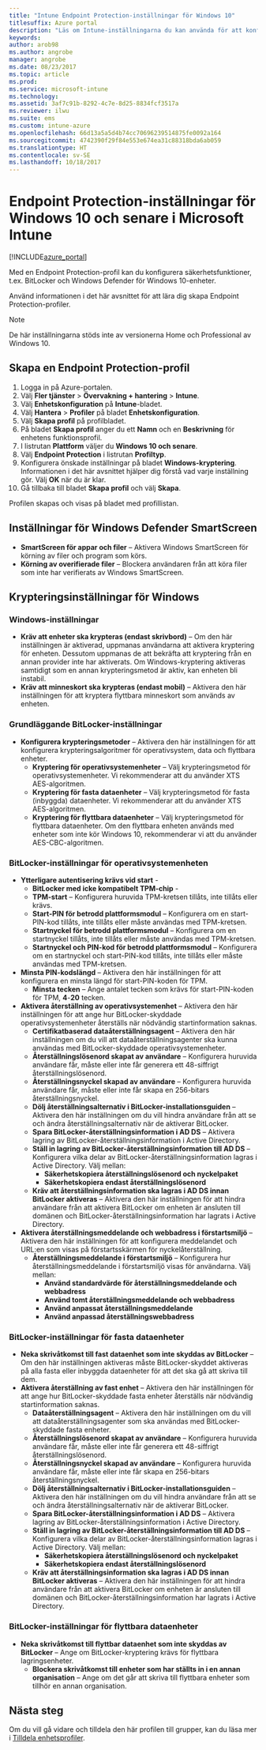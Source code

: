 ```yaml
---
title: "Intune Endpoint Protection-inställningar för Windows 10"
titlesuffix: Azure portal
description: "Läs om Intune-inställningarna du kan använda för att konfigurera Endpoint Protection-inställningar, för exempelvis BitLocker, på Windows 10-enheter.\""
keywords: 
author: arob98
ms.author: angrobe
manager: angrobe
ms.date: 08/23/2017
ms.topic: article
ms.prod: 
ms.service: microsoft-intune
ms.technology: 
ms.assetid: 3af7c91b-8292-4c7e-8d25-8834fcf3517a
ms.reviewer: ilwu
ms.suite: ems
ms.custom: intune-azure
ms.openlocfilehash: 66d13a5a5d4b74cc70696239514875fe0092a164
ms.sourcegitcommit: 4742390f29f84e553e674ea31c88318bda6ab059
ms.translationtype: HT
ms.contentlocale: sv-SE
ms.lasthandoff: 10/18/2017
---
```

# <a name="endpoint-protection-settings-for-windows-10-and-later-in-microsoft-intune"></a>Endpoint Protection-inställningar för Windows 10 och senare i Microsoft Intune

[!INCLUDE[azure_portal](./includes/azure_portal.md)]

Med en Endpoint Protection-profil kan du konfigurera säkerhetsfunktioner, t.ex. BitLocker och Windows Defender för Windows 10-enheter.

Använd informationen i det här avsnittet för att lära dig skapa Endpoint Protection-profiler.

> [!Note]
> De här inställningarna stöds inte av versionerna Home och Professional av Windows 10.

## <a name="create-an-endpoint-protection-profile"></a>Skapa en Endpoint Protection-profil

1. Logga in på Azure-portalen.
2. Välj **Fler tjänster** > **Övervakning + hantering** > **Intune**.
3. Välj **Enhetskonfiguration** på **Intune**-bladet.
2. Välj **Hantera** > **Profiler** på bladet **Enhetskonfiguration**.
3. Välj **Skapa profil** på profilbladet.
4. På bladet **Skapa profil** anger du ett **Namn** och en **Beskrivning** för enhetens funktionsprofil.
5. I listrutan **Plattform** väljer du **Windows 10 och senare**.
6. Välj **Endpoint Protection** i listrutan **Profiltyp**.
7. Konfigurera önskade inställningar på bladet **Windows-kryptering**. Informationen i det här avsnittet hjälper dig förstå vad varje inställning gör. Välj **OK** när du är klar.
8. Gå tillbaka till bladet **Skapa profil** och välj **Skapa**.

Profilen skapas och visas på bladet med profillistan.

## <a name="windows-defender-smartscreen-settings"></a>Inställningar för Windows Defender SmartScreen

- **SmartScreen för appar och filer** – Aktivera Windows SmartScreen för körning av filer och program som körs.
- **Körning av overifierade filer** – Blockera användaren från att köra filer som inte har verifierats av Windows SmartScreen.

## <a name="windows-encryption-settings"></a>Krypteringsinställningar för Windows

### <a name="windows-settings"></a>Windows-inställningar

- **Kräv att enheter ska krypteras (endast skrivbord)** – Om den här inställningen är aktiverad, uppmanas användarna att aktivera kryptering för enheten. Dessutom uppmanas de att bekräfta att kryptering från en annan provider inte har aktiverats. Om Windows-kryptering aktiveras samtidigt som en annan krypteringsmetod är aktiv, kan enheten bli instabil.
- **Kräv att minneskort ska krypteras (endast mobil)** – Aktivera den här inställningen för att kryptera flyttbara minneskort som används av enheten.


### <a name="bitlocker-base-settings"></a>Grundläggande BitLocker-inställningar

- **Konfigurera krypteringsmetoder** – Aktivera den här inställningen för att konfigurera krypteringsalgoritmer för operativsystem, data och flyttbara enheter.
    - **Kryptering för operativsystemenheter** – Välj krypteringsmetod för operativsystemenheter. Vi rekommenderar att du använder XTS AES-algoritmen.
    - **Kryptering för fasta dataenheter** – Välj krypteringsmetod för fasta (inbyggda) dataenheter. Vi rekommenderar att du använder XTS AES-algoritmen.
    - **Kryptering för flyttbara dataenheter** – Välj krypteringsmetod för flyttbara dataenheter. Om den flyttbara enheten används med enheter som inte kör Windows 10, rekommenderar vi att du använder AES-CBC-algoritmen.


### <a name="bitlocker-os-drive-settings"></a>BitLocker-inställningar för operativsystemenheten

- **Ytterligare autentisering krävs vid start** -
    - **BitLocker med icke kompatibelt TPM-chip** -
    - **TPM-start** – Konfigurera huruvida TPM-kretsen tillåts, inte tillåts eller krävs.
    - **Start-PIN för betrodd plattformsmodul** – Konfigurera om en start-PIN-kod tillåts, inte tillåts eller måste användas med TPM-kretsen.
    - **Startnyckel för betrodd plattformsmodul** – Konfigurera om en startnyckel tillåts, inte tillåts eller måste användas med TPM-kretsen.
    - **Startnyckel och PIN-kod för betrodd plattformsmodul** – Konfigurera om en startnyckel och start-PIN-kod tillåts, inte tillåts eller måste användas med TPM-kretsen.
- **Minsta PIN-kodslängd** – Aktivera den här inställningen för att konfigurera en minsta längd för start-PIN-koden för TPM.
    - **Minsta tecken** – Ange antalet tecken som krävs för start-PIN-koden för TPM, **4**-**20** tecken.
- **Aktivera återställning av operativsystemenhet** – Aktivera den här inställningen för att ange hur BitLocker-skyddade operativsystemenheter återställs när nödvändig startinformation saknas.
    - **Certifikatbaserad dataåterställningsagent** – Aktivera den här inställningen om du vill att dataåterställningsagenter ska kunna användas med BitLocker-skyddade operativsystemenheter.
    - **Återställningslösenord skapat av användare** – Konfigurera huruvida användare får, måste eller inte får generera ett 48-siffrigt återställningslösenord.
    - **Återställningsnyckel skapad av användare** – Konfigurera huruvida användare får, måste eller inte får skapa en 256-bitars återställningsnyckel.
    - **Dölj återställningsalternativ i BitLocker-installationsguiden** – Aktivera den här inställningen om du vill hindra användare från att se och ändra återställningsalternativ när de aktiverar BitLocker.
    - **Spara BitLocker-återställningsinformation i AD DS** – Aktivera lagring av BitLocker-återställningsinformation i Active Directory.
    - **Ställ in lagring av BitLocker-återställningsinformation till AD DS** – Konfigurera vilka delar av BitLocker-återställningsinformation lagras i Active Directory. Välj mellan:
        - **Säkerhetskopiera återställningslösenord och nyckelpaket**
        - **Säkerhetskopiera endast återställningslösenord**
    - **Kräv att återställningsinformation ska lagras i AD DS innan BitLocker aktiveras** – Aktivera den här inställningen för att hindra användare från att aktivera BitLocker om enheten är ansluten till domänen och BitLocker-återställningsinformation har lagrats i Active Directory.
- **Aktivera återställningsmeddelande och webbadress i förstartsmiljö** – Aktivera den här inställningen för att konfigurera meddelandet och URL:en som visas på förstartsskärmen för nyckelåterställning.
    - **Återställningsmeddelande i förstartsmiljö** – Konfigurera hur återställningsmeddelande i förstartsmiljö visas för användarna. Välj mellan:
        - **Använd standardvärde för återställningsmeddelande och webbadress**
        - **Använd tomt återställningsmeddelande och webbadress**
        - **Använd anpassat återställningsmeddelande**
        - **Använd anpassad återställningswebbadress**


### <a name="bitlocker-fixed-data-drive-settings"></a>BitLocker-inställningar för fasta dataenheter

- **Neka skrivåtkomst till fast dataenhet som inte skyddas av BitLocker** – Om den här inställningen aktiveras måste BitLocker-skyddet aktiveras på alla fasta eller inbyggda dataenheter för att det ska gå att skriva till dem.
- **Aktivera återställning av fast enhet** – Aktivera den här inställningen för att ange hur BitLocker-skyddade fasta enheter återställs när nödvändig startinformation saknas.
    - **Dataåterställningsagent** – Aktivera den här inställningen om du vill att dataåterställningsagenter som ska användas med BitLocker-skyddade fasta enheter.
    - **Återställningslösenord skapat av användare** – Konfigurera huruvida användare får, måste eller inte får generera ett 48-siffrigt återställningslösenord.  
    - **Återställningsnyckel skapad av användare** – Konfigurera huruvida användare får, måste eller inte får skapa en 256-bitars återställningsnyckel.
    - **Dölj återställningsalternativ i BitLocker-installationsguiden** – Aktivera den här inställningen om du vill hindra användare från att se och ändra återställningsalternativ när de aktiverar BitLocker.
    - **Spara BitLocker-återställningsinformation i AD DS** – Aktivera lagring av BitLocker-återställningsinformation i Active Directory.
    - **Ställ in lagring av BitLocker-återställningsinformation till AD DS** – Konfigurera vilka delar av BitLocker-återställningsinformation lagras i Active Directory. Välj mellan:
        - **Säkerhetskopiera återställningslösenord och nyckelpaket**
        - **Säkerhetskopiera endast återställningslösenord**
    - **Kräv att återställningsinformation ska lagras i AD DS innan BitLocker aktiveras** – Aktivera den här inställningen för att hindra användare från att aktivera BitLocker om enheten är ansluten till domänen och BitLocker-återställningsinformation har lagrats i Active Directory.


### <a name="bitlocker-removable-data-drive-settings"></a>BitLocker-inställningar för flyttbara dataenheter

- **Neka skrivåtkomst till flyttbar dataenhet som inte skyddas av BitLocker** – Ange om BitLocker-kryptering krävs för flyttbara lagringsenheter.
    - **Blockera skrivåtkomst till enheter som har ställts in i en annan organisation** – Ange om det går att skriva till flyttbara enheter som tillhör en annan organisation.



## <a name="next-steps"></a>Nästa steg

Om du vill gå vidare och tilldela den här profilen till grupper, kan du läsa mer i [Tilldela enhetsprofiler](device-profile-assign.md).
